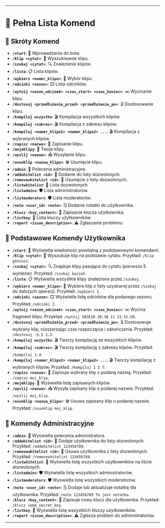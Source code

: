 
---

# 📝 Pełna Lista Komend

## 🚀 Skróty Komend

- **`/start`**: 👋 Wprowadzenie do bota.
- **`/klip <cytat>`**: 🎥 Wyszukiwanie klipu.
- **`/szukaj <cytat>`**: 🔍 Znalezienie klipów.
- **`/lista`**: 📋 Lista klipów.
- **`/wybierz <numer_klipu>`**: 🎯 Wybór klipu.
- **`/odcinki <sezon>`**: 🎞️ Lista odcinków.
- **`/wytnij <sezon_odcinek> <czas_start> <czas_koniec>`**: ✂️ Wycinanie klipu.
- **`/dostosuj <przedłużenie_przed> <przedłużenie_po>`**: ⏳ Dostosowanie klipu.
- **`/kompiluj wszystko`**: 🎬 Kompilacja wszystkich klipów.
- **`/kompiluj <zakres>`**: 🎬 Kompilacja z zakresu klipów.
- **`/kompiluj <numer_klipu1> <numer_klipu2> ...`**: 🎬 Kompilacja z wybranych klipów.
- **`/zapisz <nazwa>`**: 💾 Zapisanie klipu.
- **`/mojeklipy`**: 📂 Twoje klipy.
- **`/wyslij <nazwa>`**: 📤 Wysyłanie klipu.
- **`/usunklip <nazwa_klipu>`**: 🗑️ Usunięcie klipu.
- **`/admin`**: 🔧 Polecenia administracyjne.
- **`/addwhitelist <id>`**: 📝 Dodanie do listy dozwolonych.
- **`/removewhitelist <id>`**: 🚫 Usunięcie z listy dozwolonych.
- **`/listwhitelist`**: 📄 Lista dozwolonych.
- **`/listadmins`**: 🛡️ Lista administratorów.
- **`/listmoderators`**: 🛡️ Lista moderatorów.
- **`/note <user_id> <note>`**: 🗒️ Dodanie notatki do użytkownika.
- **`/klucz <key_content>`**: 🔑 Zapisanie klucza użytkownika.
- **`/listkey`**: 🔑 Lista kluczy użytkowników.
- **`/report <issue_description>`**: ⚠️ Zgłaszanie problemu.

## 👥 Podstawowe Komendy Użytkownika

- **`/start`**: 👋 Wyświetla wiadomość powitalną z podstawowymi komendami.
- **`/klip <cytat>`**: 🎥 Wyszukuje klip na podstawie cytatu. Przykład: `/klip geniusz`.
- **`/szukaj <cytat>`**: 🔍 Znajduje klipy pasujące do cytatu (pierwsze 5 wyników). Przykład: `/szukaj kozioł`.
- **`/lista`**: 📋 Wyświetla wszystkie klipy znalezione przez `/szukaj`.
- **`/wybierz <numer_klipu>`**: 🎯 Wybiera klip z listy uzyskanej przez `/szukaj` do dalszych operacji. Przykład: `/wybierz 1`.
- **`/odcinki <sezon>`**: 🎞️ Wyświetla listę odcinków dla podanego sezonu. Przykład: `/odcinki 2`.
- **`/wytnij <sezon_odcinek> <czas_start> <czas_koniec>`**: ✂️ Wycina fragment klipu. Przykład: `/wytnij S02E10 20:30.11 21:32.50`.
- **`/dostosuj <przedłużenie_przed> <przedłużenie_po>`**: ⏳ Dostosowuje wybrany klip, rozszerzając czas rozpoczęcia i zakończenia. Przykład: `/dostosuj -5.5 1.2`.
- **`/kompiluj wszystko`**: 🎬 Tworzy kompilację ze wszystkich klipów.
- **`/kompiluj <zakres>`**: 🎬 Tworzy kompilację z zakresu klipów. Przykład: `/kompiluj 1-4`.
- **`/kompiluj <numer_klipu1> <numer_klipu2> ...`**: 🎬 Tworzy kompilację z wybranych klipów. Przykład: `/kompiluj 1 5 7`.
- **`/zapisz <nazwa>`**: 💾 Zapisuje wybrany klip z podaną nazwą. Przykład: `/zapisz moj_klip`.
- **`/mojeklipy`**: 📂 Wyświetla listę zapisanych klipów.
- **`/wyslij <nazwa>`**: 📤 Wysyła zapisany klip o podanej nazwie. Przykład: `/wyslij moj_klip`.
- **`/usunklip <nazwa_klipu>`**: 🗑️ Usuwa zapisany klip o podanej nazwie. Przykład: `/usunklip moj_klip`.

## 🔧 Komendy Administracyjne

- **`/admin`**: 🔧 Wyświetla polecenia administratora.
- **`/addwhitelist <id>`**: 📝 Dodaje użytkownika do listy dozwolonych. Przykład: `/addwhitelist 123456789`.
- **`/removewhitelist <id>`**: 🚫 Usuwa użytkownika z listy dozwolonych. Przykład: `/removewhitelist 123456789`.
- **`/listwhitelist`**: 📄 Wyświetla listę wszystkich użytkowników na liście dozwolonych.
- **`/listadmins`**: 🛡️ Wyświetla listę wszystkich administratorów.
- **`/listmoderators`**: 🛡️ Wyświetla listę wszystkich moderatorów.
- **`/note <user_id> <note>`**: 🗒️ Dodaje lub aktualizuje notatkę dla użytkownika. Przykład: `/note 123456789 To jest notatka`.
- **`/klucz <key_content>`**: 🔑 Zapisuje nowy klucz dla użytkownika. Przykład: `/klucz some_secret_key`.
- **`/listkey`**: 🔑 Wyświetla listę wszystkich kluczy użytkowników.
- **`/report <issue_description>`**: ⚠️ Zgłasza problem do administratorów.

---
